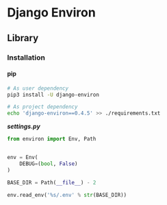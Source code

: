 # Django Environ

## Library

### Installation

#### pip

```sh
# As user dependency
pip3 install -U django-environ

# As project dependency
echo 'django-environ==0.4.5' >> ./requirements.txt
```

**_settings.py_**

```py
from environ import Env, Path


env = Env(
    DEBUG=(bool, False)
)

BASE_DIR = Path(__file__) - 2

env.read_env('%s/.env' % str(BASE_DIR))
```
